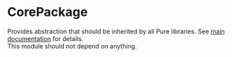 # CorePackage

Provides abstraction that should be inherited by all Pure libraries. See [main documentation](../README.md) for details.  
This module should not depend on anything.